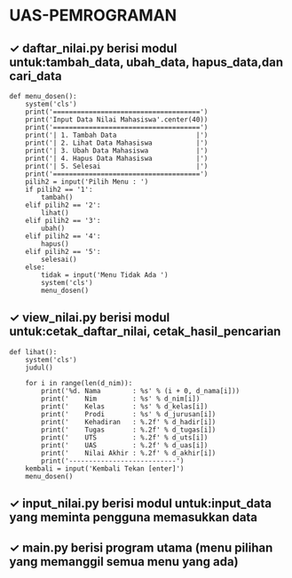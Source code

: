 # UAS-PEMROGRAMAN
## ✓ daftar_nilai.py berisi modul untuk:tambah_data, ubah_data, hapus_data,dan cari_data
```
def menu_dosen():
    system('cls')
    print('=====================================')
    print('Input Data Nilai Mahasiswa'.center(40))
    print('=====================================')
    print('| 1. Tambah Data                    |')
    print('| 2. Lihat Data Mahasiswa           |')
    print('| 3. Ubah Data Mahasiswa            |')
    print('| 4. Hapus Data Mahasiswa           |')
    print('| 5. Selesai                        |')
    print('=====================================')
    pilih2 = input('Pilih Menu : ')
    if pilih2 == '1':
        tambah()
    elif pilih2 == '2':
        lihat()
    elif pilih2 == '3':
        ubah()
    elif pilih2 == '4':
        hapus()
    elif pilih2 == '5':
        selesai()
    else:
        tidak = input('Menu Tidak Ada ')
        system('cls')
        menu_dosen()
```
## ✓ view_nilai.py berisi modul untuk:cetak_daftar_nilai, cetak_hasil_pencarian
```
def lihat():
    system('cls')
    judul()

    for i in range(len(d_nim)):
        print('%d. Nama        : %s' % (i + 0, d_nama[i]))
        print('    Nim         : %s' % d_nim[i])
        print('    Kelas       : %s' % d_kelas[i])
        print('    Prodi       : %s' % d_jurusan[i])
        print('    Kehadiran   : %.2f' % d_hadir[i])
        print('    Tugas       : %.2f' % d_tugas[i])
        print('    UTS         : %.2f' % d_uts[i])
        print('    UAS         : %.2f' % d_uas[i])
        print('    Nilai Akhir : %.2f' % d_akhir[i])
        print('---------------------------')
    kembali = input('Kembali Tekan [enter]')
    menu_dosen()
```


## ✓ input_nilai.py berisi modul untuk:input_data yang meminta pengguna memasukkan data




## ✓ main.py berisi program utama (menu pilihan yang memanggil semua menu yang ada)
